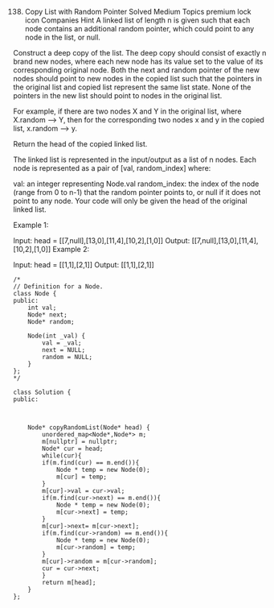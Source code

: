 138. Copy List with Random Pointer
     Solved
     Medium
     Topics
     premium lock icon
     Companies
     Hint
     A linked list of length n is given such that each node contains an additional random pointer, which could point to any node in the list, or null.

Construct a deep copy of the list. The deep copy should consist of exactly n brand new nodes, where each new node has its value set to the value of its corresponding original node. Both the next and random pointer of the new nodes should point to new nodes in the copied list such that the pointers in the original list and copied list represent the same list state. None of the pointers in the new list should point to nodes in the original list.

For example, if there are two nodes X and Y in the original list, where X.random --> Y, then for the corresponding two nodes x and y in the copied list, x.random --> y.

Return the head of the copied linked list.

The linked list is represented in the input/output as a list of n nodes. Each node is represented as a pair of [val, random_index] where:

val: an integer representing Node.val
random_index: the index of the node (range from 0 to n-1) that the random pointer points to, or null if it does not point to any node.
Your code will only be given the head of the original linked list.

Example 1:

Input: head = [[7,null],[13,0],[11,4],[10,2],[1,0]]
Output: [[7,null],[13,0],[11,4],[10,2],[1,0]]
Example 2:

Input: head = [[1,1],[2,1]]
Output: [[1,1],[2,1]]

```
/*
// Definition for a Node.
class Node {
public:
    int val;
    Node* next;
    Node* random;

    Node(int _val) {
        val = _val;
        next = NULL;
        random = NULL;
    }
};
*/

class Solution {
public:



    Node* copyRandomList(Node* head) {
        unordered_map<Node*,Node*> m;
        m[nullptr] = nullptr;
        Node* cur = head;
        while(cur){
        if(m.find(cur) == m.end()){
            Node * temp = new Node(0);
            m[cur] = temp;
        }
        m[cur]->val = cur->val;
        if(m.find(cur->next) == m.end()){
            Node * temp = new Node(0);
            m[cur->next] = temp;
        }
        m[cur]->next= m[cur->next];
        if(m.find(cur->random) == m.end()){
            Node * temp = new Node(0);
            m[cur->random] = temp;
        }
        m[cur]->random = m[cur->random];
        cur = cur->next;
        }
        return m[head];
    }
};
```
